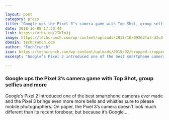 ```yaml
---

layout: post
category: press
title: "Google ups the Pixel 3’s camera game with Top Shot, group selfies and more"
date: 2018-10-09 17:30:44
link: https://vrhk.co/2IKIn3j
image: https://techcrunch.com/wp-content/uploads/2018/10/09262fa3-32c0-43d8-b7f1-245373197391.jpg?w=588
domain: techcrunch.com
author: "TechCrunch"
icon: https://techcrunch.com/wp-content/uploads/2015/02/cropped-cropped-favicon-gradient.png?w=180
excerpt: "Google’s Pixel 2 introduced one of the best smartphone cameras ever made and the Pixel 3 brings even more more bells and whistles sure to please mobile photographers. On paper, the Pixel 3’s camera doesn’t look much different than its recent forebear, but because it’s Google…"

---
```


### Google ups the Pixel 3’s camera game with Top Shot, group selfies and more

Google’s Pixel 2 introduced one of the best smartphone cameras ever made and the Pixel 3 brings even more more bells and whistles sure to please mobile photographers. On paper, the Pixel 3’s camera doesn’t look much different than its recent forebear, but because it’s Google…